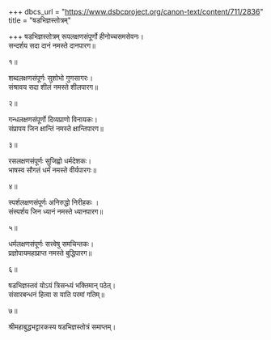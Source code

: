 +++
dbcs_url = "https://www.dsbcproject.org/canon-text/content/711/2836"
title = "षडभिज्ञस्तोत्रम्"

+++
षडभिज्ञस्तोत्रम्
रूपलक्षणसंपूर्णो हीनोच्चसमसेवनः।  
सन्दर्शय सदा दानं नमस्ते दानपारग॥

१॥

शब्दलक्षणसंपूर्णः सुशोभो गुणसागरः।  
संश्रावय सदा शीलं नमस्ते शीलपारग॥

२॥

गन्धलक्षणसंपूर्णो दिव्यप्राणो विनायकः।  
संप्रापय जिन क्षान्तिं नमस्ते क्षान्तिपारग॥

३॥

रसलक्षणसंपूर्णः सुजिह्वो धर्मदेशकः।  
भाषस्व सौगतं धर्मं नमस्ते वीर्यपारगः॥

४॥

स्पर्शलक्षणसंपूर्णः अनिरुद्धो निरीहकः ।  
संस्पर्शय जिन ध्यानं नमस्ते ध्यानपारग॥

५॥

धर्मलक्षणसंपूर्णः सत्त्वेषु समचिन्तकः।  
प्रज्ञोपायमहाप्राप्त नमस्ते बुद्धिपारग॥

६॥

षडभिज्ञस्तवं योऽयं त्रिसन्ध्यं भक्तिमान् पठेत्।  
संसारबन्धनं हित्वा स याति परमां गतिम्॥

७॥

श्रीमहाबुद्धभट्टारकस्य षडभिज्ञस्तोत्रं समाप्तम्।  
